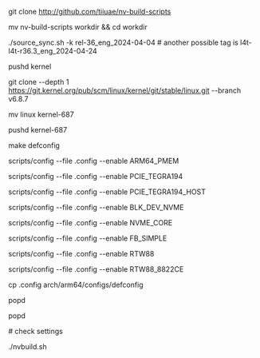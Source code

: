 
  git clone http://github.com/tiiuae/nv-build-scripts
  
  mv nv-build-scripts workdir && cd workdir
  
  ./source_sync.sh -k rel-36_eng_2024-04-04
  \# another possible tag is l4t-l4t-r36.3_eng_2024-04-24
  
  pushd kernel
  
  git clone --depth 1 https://git.kernel.org/pub/scm/linux/kernel/git/stable/linux.git --branch v6.8.7 
  
  mv linux kernel-687
  
  pushd kernel-687
  
  make defconfig
  
  scripts/config --file .config --enable ARM64_PMEM
  
  scripts/config --file .config --enable PCIE_TEGRA194
  
  scripts/config --file .config --enable PCIE_TEGRA194_HOST
  
  scripts/config --file .config --enable BLK_DEV_NVME
  
  scripts/config --file .config --enable NVME_CORE
  
  scripts/config --file .config --enable FB_SIMPLE
  
  scripts/config --file .config --enable RTW88

  scripts/config --file .config --enable RTW88_8822CE
  
  cp .config arch/arm64/configs/defconfig 
  
  popd
  
  popd
  
  \# check settings 
  
  ./nvbuild.sh
  
